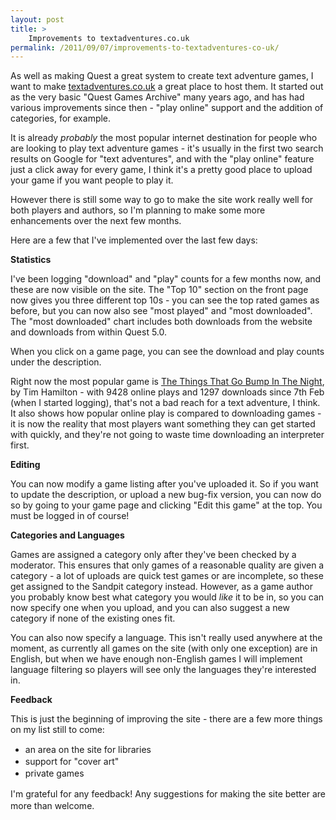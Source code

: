 ```yaml
---
layout: post
title: >
    Improvements to textadventures.co.uk
permalink: /2011/09/07/improvements-to-textadventures-co-uk/
---
```

As well as making Quest a great system to create text adventure games, I want to make <a href="http://www.textadventures.co.uk/">textadventures.co.uk</a> a great place to host them. It started out as the very basic "Quest Games Archive" many years ago, and has had various improvements since then - "play online" support and the addition of categories, for example.

It is already <em>probably</em> the most popular internet destination for people who are looking to play text adventure games - it's usually in the first two search results on Google for "text adventures", and with the "play online" feature just a click away for every game, I think it's a pretty good place to upload your game if you want people to play it.

However there is still some way to go to make the site work really well for both players and authors, so I'm planning to make some more enhancements over the next few months.

Here are a few that I've implemented over the last few days:

<strong>Statistics</strong>

I've been logging "download" and "play" counts for a few months now, and these are now visible on the site. The "Top 10" section on the front page now gives you three different top 10s - you can see the top rated games as before, but you can now also see "most played" and "most downloaded". The "most downloaded" chart includes both downloads from the website and downloads from within Quest 5.0.

When you click on a game page, you can see the download and play counts under the description.

Right now the most popular game is <a href="http://www.textadventures.co.uk/review/346/">The Things That Go Bump In The Night</a>, by Tim Hamilton - with 9428 online plays and 1297 downloads since 7th Feb (when I started logging), that's not a bad reach for a text adventure, I think. It also shows how popular online play is compared to downloading games - it is now the reality that most players want something they can get started with quickly, and they're not going to waste time downloading an interpreter first.

<strong>Editing</strong>

You can now modify a game listing after you've uploaded it. So if you want to update the description, or upload a new bug-fix version, you can now do so by going to your game page and clicking "Edit this game" at the top. You must be logged in of course!

<strong>Categories and Languages</strong>

Games are assigned a category only after they've been checked by a moderator. This ensures that only games of a reasonable quality are given a category - a lot of uploads are quick test games or are incomplete, so these get assigned to the Sandpit category instead. However, as a game author you probably know best what category you would <em>like</em> it to be in, so you can now specify one when you upload, and you can also suggest a new category if none of the existing ones fit.

You can also now specify a language. This isn't really used anywhere at the moment, as currently all games on the site (with only one exception) are in English, but when we have enough non-English games I will implement language filtering so players will see only the languages they're interested in.

<strong>Feedback</strong>

This is just the beginning of improving the site - there are a few more things on my list still to come:
<ul>
	<li><span class="Apple-style-span" style="line-height:19px;">an area on the site for libraries</span></li>
	<li><span class="Apple-style-span" style="line-height:19px;">support for "cover art"</span></li>
	<li><span class="Apple-style-span" style="line-height:19px;">private games</span></li>
</ul>
<div><span class="Apple-style-span" style="line-height:19px;">I'm grateful for any feedback! Any suggestions for making the site better are more than welcome.</span></div>